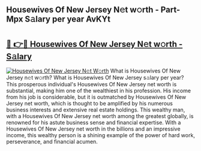 ## Housewives Of New Jersey N𝚎t w𝚘rth - Part-Mpx S𝚊lary per year AvKYt

# <h2><a href="http://gc1vwnh.nevu.top/?p=Housewives+Of+New+Jersey">🔗 👉🔴 Housewives Of New Jersey N𝚎t w𝚘rth - S𝚊lary</a></h2>

[![Housewives Of New Jersey N𝚎t W𝚘rth](https://i.imgur.com/Oavwk0R.jpeg)](http://gc1vwnh.nevu.top/?p=Housewives+Of+New+Jersey)
What is Housewives Of New Jersey n𝚎t w𝚘rth? What is Housewives Of New Jersey s𝚊lary per year?
This prosperous individual's Housewives Of New Jersey net worth is substantial, making him one of the wealthiest in his profession. His income from his job is considerable, but it is outmatched by Housewives Of New Jersey net worth, which is thought to be amplified by his numerous business interests and extensive real estate holdings. This wealthy man, with a Housewives Of New Jersey net worth among the greatest globally, is renowned for his astute business sense and financial expertise. With a Housewives Of New Jersey net worth in the billions and an impressive income, this wealthy person is a shining example of the power of hard work, perseverance, and financial acumen.
